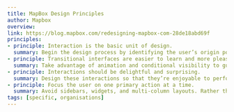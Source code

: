 ```yaml
---
title: MapBox Design Principles
author: Mapbox
overview:
link: https://blog.mapbox.com/redesigning-mapbox-com-28de18abd69f
principles:
- principle: Interaction is the basic unit of design.
  summary: Begin the design process by identifying the user’s origin point, their goal, and the steps in between. A successful design makes every step along the way clear while keeping the user focused on their goal.
- principle: Transitional interfaces are easier to learn and more pleasant to use.
  summary: Take advantage of animation and conditional visibility to guide users between steps and to add rhythm and momentum to interactions.
- principle: Interactions should be delightful and surprising.
  summary: Design these interactions so that they’re enjoyable to perform again and again. Minimize the effort required to complete tasks, enable users to recover from mistakes, and ensure that they receive feedback after taking any action.
- principle: Focus the user on one primary action at a time.
  summary: Avoid sidebars, widgets, and multi-column layouts. Rather than confronting the user with a multitude of possibilities, use visual hierarchy to help users make meaningful decisions and allow actions to unfold across multiple steps. At the same time, be sure to make it easy for the user to move efficiently between primary actions in case they need to change gears.
tags: [specific, organisations]  
---
```

